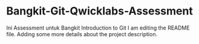 # Bangkit-Git-Qwicklabs-Assessment
Ini Assessment untuk Bangkit Introduction to Git
I am editing the README file. Adding some more details about the project description.
